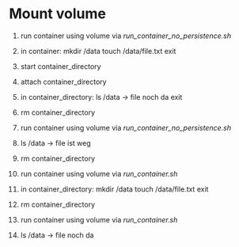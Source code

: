# Mount volume

1. run container using volume via *run_container_no_persistence.sh*
2. in container:
    mkdir /data
    touch /data/file.txt
    exit
3. start container_directory
4. attach container_directory
5. in container_directory:
   ls /data -> file noch da
   exit
6. rm container_directory
7. run container using volume via *run_container_no_persistence.sh*
8. ls /data -> file ist weg
9. rm container_directory

10. run container using volume via *run_container.sh*
11. in container_directory:
    mkdir /data
    touch /data/file.txt
    exit
12. rm container_directory
13. run container using volume via *run_container.sh*
14. ls /data -> file noch da
